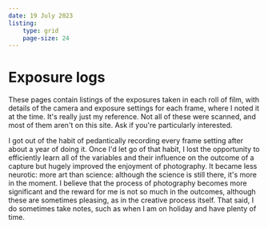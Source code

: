 ```yaml
---
date: 19 July 2023
listing: 
    type: grid
    page-size: 24
---
```


# Exposure logs

These pages contain listings of the exposures taken in each roll of film, with details of the camera and exposure settings for each frame, where I noted it at the time. It's really just my reference. Not all of these were scanned, and most of them aren't on this site. Ask if you're particularly interested.

I got out of the habit of pedantically recording every frame setting after about a year of doing it. Once I'd let go of that habit, I lost the opportunity to efficiently learn all of the variables and their influence on the outcome of a capture but hugely improved the enjoyment of photography. It became less neurotic: more art than science: although the science is still there, it's more in the moment. I believe that the process of photography becomes more significant and the reward for me is not so much in the outcomes, although these are sometimes pleasing, as in the creative process itself. That said, I do sometimes take notes, such as when I am on holiday and have plenty of time.

